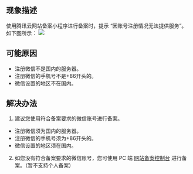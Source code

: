## 现象描述
使用腾讯云网站备案小程序进行备案时，提示 “因账号注册情况无法提供服务”。如下图所示：
![](https://main.qcloudimg.com/raw/856816d6187981d93014a110ca2f10f1.png)

## 可能原因
- 注册微信不是国内的服务器。
- 注册微信的手机号不是+86开头的。
- 微信设置的地区不在国内。

## 解决办法
1. 建议您使用符合备案要求的微信账号进行备案。
  - 注册微信须为国内的服务器。
  - 注册微信的手机号须为+86开头的。
  - 微信设置的地区须在国内。
2. 如您没有符合备案要求的微信账号，您可使用 PC 端 [网站备案控制台](https://console.cloud.tencent.com/beian/manage) 进行备案。（暂不支持个人备案）

